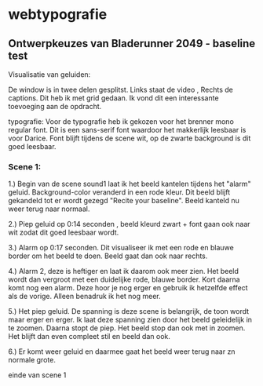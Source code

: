 # webtypografie

## Ontwerpkeuzes van Bladerunner 2049 - baseline test

Visualisatie van geluiden: 

De window is in twee delen gesplitst. Links staat de video , Rechts de captions. Dit heb ik met grid gedaan. Ik vond dit een interessante toevoeging aan de opdracht. 

typografie: 
Voor de typografie heb ik gekozen voor het brenner mono regular font. Dit is een sans-serif font waardoor het makkerlijk leesbaar is voor Darice.
Font blijft tijdens de scene wit, op de zwarte background is dit goed leesbaar. 

### Scene 1:
1.)
Begin van de scene sound1 laat ik het beeld kantelen tijdens het "alarm" geluid. Background-color veranderd in een rode kleur. 
Dit beeld blijft gekandeld tot er wordt gezegd "Recite your baseline". 
Beeld kanteld nu weer terug naar normaal. 

2.) 
Piep geluid op 0:14 seconden , beeld kleurd zwart + font gaan ook naar wit zodat dit goed leesbaar wordt. 

3.)
Alarm op 0:17 seconden. Dit visualiseer ik met een rode en blauwe border om het beeld te doen. Beeld gaat dan ook naar rechts. 

4.) 
Alarm 2, deze is heftiger en laat ik daarom ook meer zien. Het beeld wordt dan vergroot met een duidelijke rode, blauwe border. 
Kort daarna komt nog een alarm. Deze hoor je nog erger en gebruik ik hetzelfde effect als de vorige. Alleen benadruk ik het nog meer. 

5.) 
Het piep geluid. De spanning is deze scene is belangrijk, de toon wordt maar erger en erger. Ik laat deze spanning zien door het beeld geleidelijk in te zoomen. Daarna stopt de piep. Het beeld stop dan ook met in zoomen. Het blijft dan even compleet stil en beeld dan ook. 

6.) 
Er komt weer geluid en daarmee gaat het beeld weer terug naar zn normale grote. 

einde van scene 1
